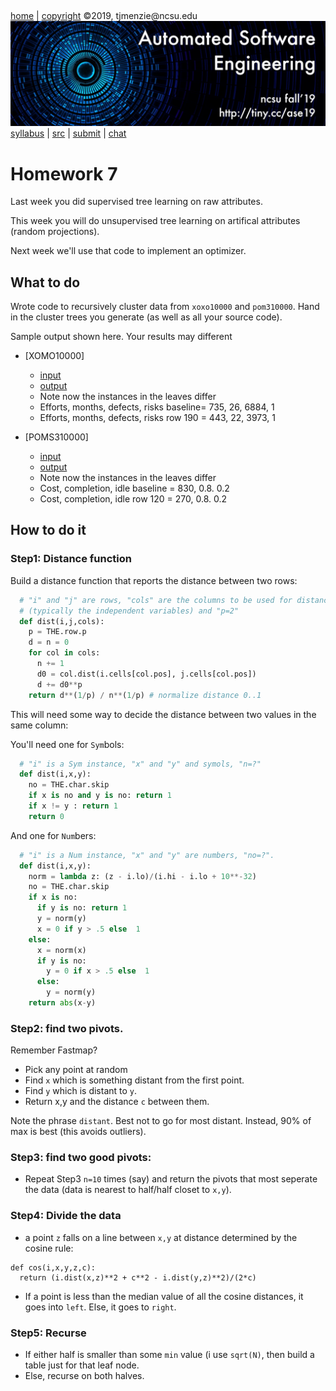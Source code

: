 <a name=top>&nbsp;<p> </a>

[home](http://tiny.cc/ase19#top) | 
[copyright](https://github.com/txt/ase19/blob/master/LICENSE.md#top) &copy;2019, tjmenzie&commat;ncsu.edu 
<br> [<img width=900 src="https://raw.githubusercontent.com/txt/ase19/master/etc/img/banner.png">](http://tiny.cc/ase19)<br> 
[syllabus](https://github.com/txt/ase19/blob/master/syllabus.md#top) | 
[src](http://menzies.us/fun) | 
[submit](http://tiny.cc/ase19give) | 
[chat](https://ase19.slack.com/) 

# Homework 7


Last week you did supervised tree learning on raw attributes.

This week you will do unsupervised tree learning on artifical attributes (random projections).

Next week we'll use that code to implement an optimizer.

## What to do 
Wrote code to recursively cluster data from `xoxo10000` and `pom310000`. Hand in the cluster trees you generate
(as well as all your source code).

Sample output shown here. Your results may different

- [XOMO10000] 
    - [input](../data/xomo10000.csv)
    - [output](../data/xomo10000.txt)
    - Note now the instances in the leaves differ
    - Efforts,  months, defects, risks baseline=  735, 26, 6884, 1
    - Efforts,  months, defects, risks row 190 =  443, 22, 3973, 1

- [POMS310000] 
    - [input](../data/pom310000.csv)
    - [output](../data/pom310000.txt)
    - Note now the instances in the leaves differ
    - Cost,  completion, idle baseline = 830, 0.8. 0.2
    - Cost,  completion, idle row 120 = 270, 0.8. 0.2


## How to do it

### Step1: Distance function

Build a distance function that reports the distance between two rows:

```python
  # "i" and "j" are rows, "cols" are the columns to be used for distance
  # (typically the independent variables) and "p=2"
  def dist(i,j,cols):
    p = THE.row.p
    d = n = 0
    for col in cols:
      n += 1
      d0 = col.dist(i.cells[col.pos], j.cells[col.pos])
      d += d0**p
    return d**(1/p) / n**(1/p) # normalize distance 0..1
```

This will need some way to decide the distance between two values in the same column:

You'll need one for `Sym`bols:

```python
  # "i" is a Sym instance, "x" and "y" and symols, "n=?"
  def dist(i,x,y):
    no = THE.char.skip
    if x is no and y is no: return 1
    if x != y : return 1
    return 0
```

And one for `Num`bers:

```python
  # "i" is a Num instance, "x" and "y" are numbers, "no=?".
  def dist(i,x,y):
    norm = lambda z: (z - i.lo)/(i.hi - i.lo + 10**-32)
    no = THE.char.skip
    if x is no:
      if y is no: return 1
      y = norm(y)
      x = 0 if y > .5 else  1
    else:
      x = norm(x)   
      if y is no:
        y = 0 if x > .5 else  1
      else:
        y = norm(y)
    return abs(x-y)
```

### Step2: find two pivots.

Remember Fastmap? 
- Pick any point at random 
- Find `x` which is something distant from the first point. 
- Find `y` which is distant to `y`. 
- Return x,y and the distance `c` between them.

Note the phrase `distant`. Best not to go for most distant. Instead, 90\% of max is best (this avoids outliers).

### Step3: find two good pivots:

- Repeat Step3 `n=10` times (say) and return the pivots that most seperate the data (data is nearest to half/half closet to `x,y`).

###  Step4: Divide the data 

-  a point `z` falls on a line between `x,y` at distance determined by the cosine rule:

```
def cos(i,x,y,z,c):
  return (i.dist(x,z)**2 + c**2 - i.dist(y,z)**2)/(2*c)
```
- If a point is less than the median value of all the cosine distances, it goes into `left`. Else, it goes to `right`.

### Step5: Recurse
 
- If either half is smaller than some `min` value (i use `sqrt(N)`, then build a table just for that leaf node.
- Else, recurse on both halves.




